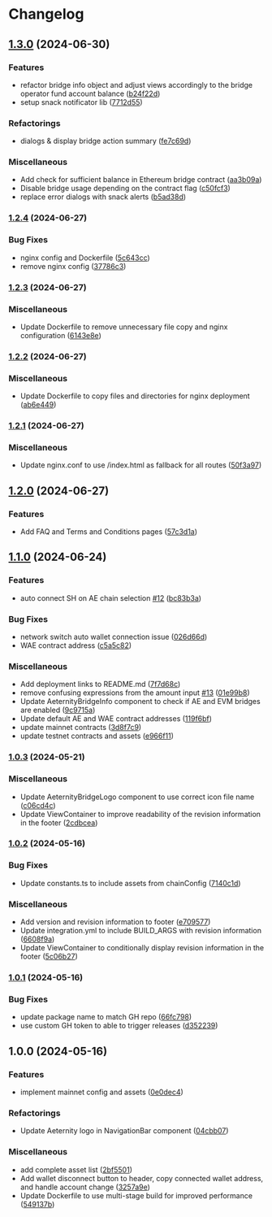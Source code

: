 # Changelog

## [1.3.0](https://www.github.com/aeternity/aepp-bridge/compare/v1.2.4...v1.3.0) (2024-06-30)


### Features

* refactor bridge info object and adjust views accordingly to the bridge operator fund account balance ([b24f22d](https://www.github.com/aeternity/aepp-bridge/commit/b24f22dec66fe93f25d114e762609cfd9d10b822))
* setup snack notificator lib ([7712d55](https://www.github.com/aeternity/aepp-bridge/commit/7712d55a3bd6eb6b7ba4e6d5e3904b042da41a7b))


### Refactorings

* dialogs & display bridge action summary ([fe7c69d](https://www.github.com/aeternity/aepp-bridge/commit/fe7c69d0f19a9d486de0f59a9642667de0305da8))


### Miscellaneous

* Add check for sufficient balance in Ethereum bridge contract ([aa3b09a](https://www.github.com/aeternity/aepp-bridge/commit/aa3b09a6e2a218c7033cd595a1a32e34d17288dd))
* Disable bridge usage depending on the contract flag ([c50fcf3](https://www.github.com/aeternity/aepp-bridge/commit/c50fcf3a949d7cf7ff84bf5e8feb995c1340f8fb))
* replace error dialogs with snack alerts ([b5ad38d](https://www.github.com/aeternity/aepp-bridge/commit/b5ad38d4fb0126dfc582dd70092b2cbd4141d5b1))

### [1.2.4](https://www.github.com/aeternity/aepp-bridge/compare/v1.2.3...v1.2.4) (2024-06-27)


### Bug Fixes

* nginx config and Dockerfile ([5c643cc](https://www.github.com/aeternity/aepp-bridge/commit/5c643cca74974ab2dde480758d9df2123e207eaf))
* remove nginx config ([37786c3](https://www.github.com/aeternity/aepp-bridge/commit/37786c39833e77d0bccbee2a1805641b24a96d35))

### [1.2.3](https://www.github.com/aeternity/aepp-bridge/compare/v1.2.2...v1.2.3) (2024-06-27)


### Miscellaneous

* Update Dockerfile to remove unnecessary file copy and nginx configuration ([6143e8e](https://www.github.com/aeternity/aepp-bridge/commit/6143e8e25ae21a14c40757bdb6f75889714d45c6))

### [1.2.2](https://www.github.com/aeternity/aepp-bridge/compare/v1.2.1...v1.2.2) (2024-06-27)


### Miscellaneous

* Update Dockerfile to copy files and directories for nginx deployment ([ab6e449](https://www.github.com/aeternity/aepp-bridge/commit/ab6e449c21cc5ebacfe8632c1d4695ad645f6c41))

### [1.2.1](https://www.github.com/aeternity/aepp-bridge/compare/v1.2.0...v1.2.1) (2024-06-27)


### Miscellaneous

* Update nginx.conf to use /index.html as fallback for all routes ([50f3a97](https://www.github.com/aeternity/aepp-bridge/commit/50f3a976f11cd573d4346b26817531ed9be189c3))

## [1.2.0](https://www.github.com/aeternity/aepp-bridge/compare/v1.1.0...v1.2.0) (2024-06-27)


### Features

* Add FAQ and Terms and Conditions pages ([57c3d1a](https://www.github.com/aeternity/aepp-bridge/commit/57c3d1a7694136fe9551f4115340d87233b44760))

## [1.1.0](https://www.github.com/aeternity/aepp-bridge/compare/v1.0.3...v1.1.0) (2024-06-24)


### Features

* auto connect SH on AE chain selection [#12](https://www.github.com/aeternity/aepp-bridge/issues/12) ([bc83b3a](https://www.github.com/aeternity/aepp-bridge/commit/bc83b3ae87c5b05d0c82419ad7ae9842182addd3))


### Bug Fixes

* network switch auto wallet connection issue ([026d66d](https://www.github.com/aeternity/aepp-bridge/commit/026d66d8387c5da413ef3f92b627bd63e68f262b))
* WAE contract address ([c5a5c82](https://www.github.com/aeternity/aepp-bridge/commit/c5a5c82cd1760dcac624ccbbf495d0d947881660))


### Miscellaneous

* Add deployment links to README.md ([7f7d68c](https://www.github.com/aeternity/aepp-bridge/commit/7f7d68cf7e668bcfdddbb01f2ab911f4d9cb08e0))
* remove confusing expressions from the amount input [#13](https://www.github.com/aeternity/aepp-bridge/issues/13) ([01e99b8](https://www.github.com/aeternity/aepp-bridge/commit/01e99b86132f228a944eaf929c2f25401eb4286e))
* Update AeternityBridgeInfo component to check if AE and EVM bridges are enabled ([9c9715a](https://www.github.com/aeternity/aepp-bridge/commit/9c9715a22a743b922cc26560eda724384b8022bd))
* Update default AE and WAE contract addresses ([119f6bf](https://www.github.com/aeternity/aepp-bridge/commit/119f6bffc4bba1f7a550ed12f1c33f40eaff1885))
* update mainnet contracts ([3d8f7c9](https://www.github.com/aeternity/aepp-bridge/commit/3d8f7c971f4bde29afcde63e97614286a21e2c68))
* update testnet contracts and assets ([e966f11](https://www.github.com/aeternity/aepp-bridge/commit/e966f11a16c50643a1eb4929347331966b3b0fe0))

### [1.0.3](https://www.github.com/aeternity/aepp-bridge/compare/v1.0.2...v1.0.3) (2024-05-21)


### Miscellaneous

* Update AeternityBridgeLogo component to use correct icon file name ([c06cd4c](https://www.github.com/aeternity/aepp-bridge/commit/c06cd4cdb5d46690c70e53792b6bdd4ac8804b5d))
* Update ViewContainer to improve readability of the revision information in the footer ([2cdbcea](https://www.github.com/aeternity/aepp-bridge/commit/2cdbcea84cca57dcc160d62388c58264e87098f1))

### [1.0.2](https://www.github.com/aeternity/aepp-bridge/compare/v1.0.1...v1.0.2) (2024-05-16)


### Bug Fixes

* Update constants.ts to include assets from chainConfig ([7140c1d](https://www.github.com/aeternity/aepp-bridge/commit/7140c1d213b4c49c5920713c49889a60fa31d113))


### Miscellaneous

* Add version and revision information to footer ([e709577](https://www.github.com/aeternity/aepp-bridge/commit/e70957757590c73c90c3b6538bb7980f426153a0))
* Update integration.yml to include BUILD_ARGS with revision information ([6608f9a](https://www.github.com/aeternity/aepp-bridge/commit/6608f9abc804102b9410181772250acf4e4d3648))
* Update ViewContainer to conditionally display revision information in the footer ([5c06b27](https://www.github.com/aeternity/aepp-bridge/commit/5c06b275708ff8c3a13a8437d8c93d989e6358a7))

### [1.0.1](https://www.github.com/aeternity/aepp-bridge/compare/v1.0.0...v1.0.1) (2024-05-16)


### Bug Fixes

* update package name to match GH repo ([66fc798](https://www.github.com/aeternity/aepp-bridge/commit/66fc798e6f4f1ed69a0fc56b9fe7d16f932e01b5))
* use custom GH token to able to trigger releases ([d352239](https://www.github.com/aeternity/aepp-bridge/commit/d352239f27b4ec828426c6e3e51559c5e7de08a9))

## 1.0.0 (2024-05-16)


### Features

* implement mainnet config and assets ([0e0dec4](https://www.github.com/aeternity/aepp-bridge/commit/0e0dec47686da3fd2cc4cae27e20f738e29dbb57))


### Refactorings

* Update Aeternity logo in NavigationBar component ([04cbb07](https://www.github.com/aeternity/aepp-bridge/commit/04cbb0790985e1adb1e133b68b8da9167fb28787))


### Miscellaneous

* add complete asset list ([2bf5501](https://www.github.com/aeternity/aepp-bridge/commit/2bf5501e549ad013e6d7b343963d68b3d3e44898))
* Add wallet disconnect button to header, copy connected wallet address, and handle account change ([3257a9e](https://www.github.com/aeternity/aepp-bridge/commit/3257a9e6e05d613214dc4514d0671cc3a9a877ef))
* Update Dockerfile to use multi-stage build for improved performance ([549137b](https://www.github.com/aeternity/aepp-bridge/commit/549137bcf870d487080223b9b33f24cf3a704f79))
